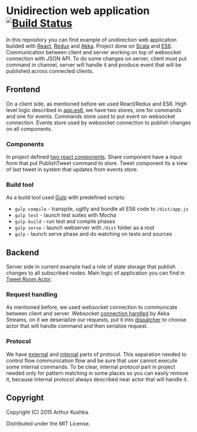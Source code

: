 # Unidirection web application [![Build Status](https://travis-ci.org/ArchDev/unidirectional-akka-redux.svg?branch=master)](https://travis-ci.org/ArchDev/unidirectional-akka-redux)  
In this repository you can find example of unidirection web application builded with [React](https://facebook.github.io/react/), [Redux](http://redux.js.org) and [Akka](http://akka.io). Project done on [Scala](http://www.scala-lang.org) and [ES6](https://nodejs.org/en/docs/es6). Communication between client and server working on top of websocket connection with JSON API. To do some changes on server, client must put command in channel, server will handle it and produce event that will be published across connected clients.

## Frontend
On a client side, as mentioned before we used React/Redux and ES6. High level logic described in [app.es6](https://github.com/ArchDev/unidirectional-akka-redux/blob/master/frontend/src/app.es6), we have two stores, one for commands and one for events. Commands store used to put event on websocket connection. Events store used by websocket connection to publish changes on all components.

### Components
In project defined [two react components](https://github.com/ArchDev/unidirectional-akka-redux/blob/master/frontend/src/components.es6). Share component have a input form that put PublishTweet command to store. Tweet component its a view of last tweet in system that updates from events store.

### Build tool
As a build tool used [Gulp](http://gulpjs.com) with predefined scripts:

- `gulp compile` - transpile, uglify and bundle all ES6 code to `/dist/app.js`
- `gulp test` - launch test suites with Mocha
- `gulp build` - run test and compile phases
- `gulp serve` - launch webserver with `/dist` folder as a root
- `gulp` - launch serve phase and do watching on tests and sources

## Backend
Server side in current example had a role of state storage that publish changes to all subscribed nodes. Main logic of application you can find in [Tweet Room Actor](https://github.com/ArchDev/unidirectional-akka-redux/blob/master/backend/src/main/scala/me/archdev/TweetRoomActor.scala).

### Request handling
As mentioned before, we used websocket connection to communicate between client and server.
Websocket [connection handled](https://github.com/ArchDev/unidirectional-akka-redux/blob/master/backend/src/main/scala/me/archdev/websocket/WebSocketMessageHandler.scala) by Akka Streams, on it we deserialize our requests, put it into [dispatcher](https://github.com/ArchDev/unidirectional-akka-redux/blob/master/backend/src/main/scala/me/archdev/RouteActor.scala) to choose actor that will handle command and then serialize request.


### Protocol
We have [external](https://github.com/ArchDev/unidirectional-akka-redux/blob/master/backend/src/main/scala/me/archdev/api/external/Protocol.scala) and [internal](https://github.com/ArchDev/unidirectional-akka-redux/blob/master/backend/src/main/scala/me/archdev/api/internal/Protocol.scala) parts of protocol. This separation needed to control flow communication flow and be sure that user cannot execute some internal commands. To be clear, internal protocol part in project needed only for pattern matching in some places so you can easily remove it, because internal protocol always described near actor that will handle it.

## Copyright

Copyright (C) 2015 Arthur Kushka.

Distributed under the MIT License.


